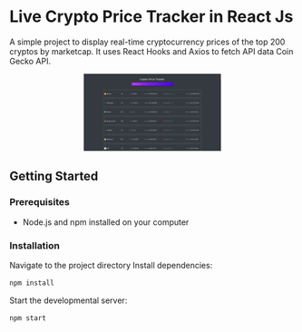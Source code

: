# Live Crypto Price Tracker in React Js
A simple project to display real-time cryptocurrency prices of the top 200 cryptos by marketcap. It uses React Hooks and Axios to fetch API data Coin Gecko API. 

<p align="center">
  <img src="https://github.com/Kashika5/price-tracker-crypto/blob/main/Screenshot%20(19).png" width=48%>
  
</p>

## Getting Started
### Prerequisites
- Node.js and npm installed on your computer

### Installation

 Navigate to the project directory
 Install dependencies:
```sh
npm install
```
 Start the developmental server:
```sh
npm start
```


